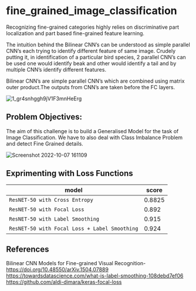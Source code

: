 # fine_grained_image_classification 
Recognizing fine-grained categories highly relies on discriminative part localization and part based fine-grained feature learning.

The intuition behind the Bilinear CNN’s can be understood as simple parallel CNN’s each trying to identify different feature of same image. Crudely putting it, in identification of a particular bird species, 2 parallel CNN’s can be used one would identify beak and other would identify a tail and by multiple CNN’s identify different features.

Bilinear CNN’s are simple parallel CNN’s which are combined using matrix outer product.The outputs from CNN’s are taken before the FC layers.


![1_gr4snhggh9jV1F3mnHeErg](https://user-images.githubusercontent.com/112108580/194578146-f646b290-a318-4d84-abfe-ca3581194998.png)


## Problem Objectives:
The aim of this challenge is to build a Generalised Model for the task of Image Classification. We have to also deal with Class Imbalance Problem and detect Fine Grained details.

![Screenshot 2022-10-07 161109](https://user-images.githubusercontent.com/112108580/194587792-8a2420b8-2276-4ef1-9072-a355e04c4c0b.png)


## Exprimenting with Loss Functions

| model | score|
| --- | --- |
| `ResNET-50 with Cross Entropy` | 0.8825 |
| `ResNET-50 with Focal Loss` | 0.892 |
| `ResNET-50 with Label Smoothing` | 0.915 |
| `ResNET-50 with Focal Loss + Label Smoothing` | 0.924|

## References 
Bilinear CNN Models for Fine-grained Visual Recognition- https://doi.org/10.48550/arXiv.1504.07889
https://towardsdatascience.com/what-is-label-smoothing-108debd7ef06
https://github.com/aldi-dimara/keras-focal-loss 
